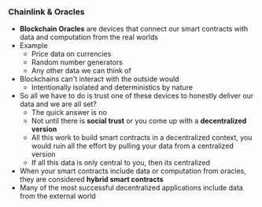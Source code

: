 ### Chainlink & Oracles

- **Blockchain Oracles** are devices that connect our smart contracts with data and computation from the real worlds
- Example
	- Price data on currencies
	- Random number generators
	- Any other data we can think of
- Blockchains can't interact with the outside would
	- Intentionally isolated and deterministics by nature
- So all we have to do is trust one of these devices to honestly deliver our data and we are all set?
	- The quick answer is no
	- Not until there is **social trust** or you come up with a **decentralized version**
	- All this work to build smart contracts in a decentralized context, you would ruin all the effort by pulling your data from a centralized version
	- If all this data is only central to you, then its centralized
- When your smart contracts include data or computation from oracles, they are considered **hybrid smart contracts**
- Many of the most successful decentralized applications include data from the external world